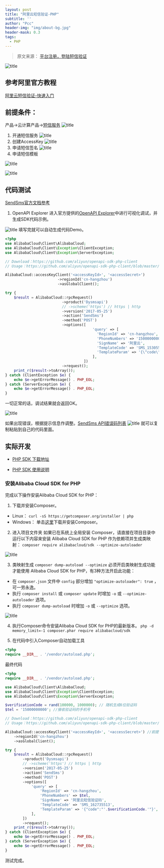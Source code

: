 ```yaml
---
layout: post
title: "阿里云短信验证-PHP"
subtitle: ''
author: "Pcc"
header-img: "img/about-bg.jpg"
header-mask: 0.3
tags:
  - PHP
---
```

>原文来源： [平台注册，登陆短信验证](https://github.com/hufe09/hufe09.github.io/blob/master/_posts/2019-04-06-%E9%98%BF%E9%87%8C%E4%BA%91%E7%9F%AD%E4%BF%A1%E9%AA%8C%E8%AF%81-PHP.md)


![title](https://raw.githubusercontent.com/huifeng09/GitNote-Images/master/gitnote/2019/04/04/1554348710301-1554348710586.png)

## 参考阿里官方教程
[阿里云短信验证-快速入门](https://help.aliyun.com/document_detail/55288.html?spm=a2c4g.11186623.6.557.568a66faTr3BOC)

## 前提条件：
产品->云计算产品->[短信服务](https://www.aliyun.com/product/sms?spm=a2c4g.11186623.1280361.144.633f56e0m9OQIP)
![title](https://raw.githubusercontent.com/huifeng09/GitNote-Images/master/gitnote/2019/04/04/1554355299082-1554355299085.png)

1. 开通短信服务
![title](https://raw.githubusercontent.com/huifeng09/GitNote-Images/master/gitnote/2019/04/04/1554355531043-1554355531048.png)
2. 创建AccessKey
![title](https://raw.githubusercontent.com/huifeng09/GitNote-Images/master/gitnote/2019/04/04/1554355606977-1554355606982.png)
3. 申请短信签名
![title](https://raw.githubusercontent.com/huifeng09/GitNote-Images/master/gitnote/2019/04/04/1554356681959-1554356681964.png)
4. 申请短信模板

![title](https://raw.githubusercontent.com/huifeng09/GitNote-Images/master/gitnote/2019/04/04/1554369065640-1554369065644.png)

![title](https://raw.githubusercontent.com/huifeng09/GitNote-Images/master/gitnote/2019/04/04/1554357552182-1554357552187.png)

## 代码测试
[SendSms官方文档参考](https://help.aliyun.com/document_detail/101414.html)
1. OpenAPI Explorer
进入官方提供的[OpenAPI Explorer](https://api.aliyun.com/?spm=a2c4g.11186623.2.13.633f56e0ppdhc5#/?product=Dysmsapi&api=SendSms)中进行可视化调试，并生成SDK代码示例。


![title](https://raw.githubusercontent.com/huifeng09/GitNote-Images/master/gitnote/2019/04/04/Snipaste_2019-04-04_14-15-02-1554358525262.png)
填写完就可以自动生成代码Demo。
``` php
<?php
use AlibabaCloud\Client\AlibabaCloud;
use AlibabaCloud\Client\Exception\ClientException;
use AlibabaCloud\Client\Exception\ServerException;

// Download：https://github.com/aliyun/openapi-sdk-php-client
// Usage：https://github.com/aliyun/openapi-sdk-php-client/blob/master/README-CN.md

AlibabaCloud::accessKeyClient('<accessKeyId>', '<accessSecret>')
                        ->regionId('cn-hangzhou')
                        ->asGlobalClient();

try {
    $result = AlibabaCloud::rpcRequest()
                          ->product('Dysmsapi')
                          // ->scheme('https') // https | http
                          ->version('2017-05-25')
                          ->action('SendSms')
                          ->method('POST')
                          ->options([
                                        'query' => [
                                          'RegionId' => 'cn-hangzhou',
                                          'PhoneNumbers' => '15000000000',
                                          'SignName' => '阿里云',
                                          'TemplateCode' => 'SMS_153055065',
                                          'TemplateParam' => '{\"code\":\"1111\"}',
                                        ],
                                    ])
                          ->request();
    print_r($result->toArray());
} catch (ClientException $e) {
    echo $e->getErrorMessage() . PHP_EOL;
} catch (ServerException $e) {
    echo $e->getErrorMessage() . PHP_EOL;
}
```
一切正常的话，调试结果就会返回OK。

![title](https://raw.githubusercontent.com/huifeng09/GitNote-Images/master/gitnote/2019/04/04/1554358999154-1554358999157.png)

如果出现错误，根据提示信息作调整。[SendSms API错误码列表](https://help.aliyun.com/document_detail/101346.html?spm=a2c4g.11186623.2.14.633f56e0RZgtBo)
![title](https://raw.githubusercontent.com/huifeng09/GitNote-Images/master/gitnote/2019/04/04/1554359070749-1554359070753.png)
就可以复制粘贴到自己的代码里面。

## 实际开发
- [PHP SDK 下载地址](https://github.com/aliyun/openapi-sdk-php)

- [PHP SDK 使用说明](https://help.aliyun.com/document_detail/53111.html?spm=a2c1g.8271268.10000.92.4519df25orzSMy)

### 安装Alibaba Cloud SDK for PHP
完成以下操作安装Alibaba Cloud SDK for PHP：
1. 下载并安装Composer。
- Linux：
`curl -sS https://getcomposer.org/installer | php`
- Windows：
单击[这里](https://getcomposer.org/Composer-Setup.exe?spm=a2c4g.11186623.2.17.6a5316e4roXpel&file=Composer-Setup.exe)下载并安装Composer。
2. 进入项目文件夹
如果已在系统上全局安装 Composer，请直接在项目目录中运行以下内容来安装 Alibaba Cloud SDK for PHP 作为依赖项并生成类映射：
`composer require alibabacloud/sdk --optimize-autoloader`

![title](https://raw.githubusercontent.com/huifeng09/GitNote-Images/master/gitnote/2019/04/04/1554361269214-1554361269218.png)

3. 类映射生成
`composer dump-autoload --optimize`
必须开启类映射生成功能才能使用 Alibaba Cloud SDK for PHP，有3种方法开启此功能：  
- 在 `composer.json` 文件中 `config` 部分增加 `"optimize-autoloader": true` ，可一劳永逸。
- 执行 `composer install` 或 `composer update` 时增加 `-o` 或 `--optimize-autoloader` 选项。
- 执行 `composer dump-autoload` 时增加 `-o` 或 `--optimize` 选项。

![title](https://raw.githubusercontent.com/huifeng09/GitNote-Images/master/gitnote/2019/04/04/1554361540579-1554361540584.png)

4. 执行Composer命令安装Alibaba Cloud SDK for PHP的最新版本。
`php -d memory_limit=-1 composer.phar require alibabacloud/sdk`

5. 在代码中引入Composer自动加载工具
``` php
<?php
require __DIR__ . '/vendor/autoload.php';
```

最终代码

``` php
<?php
require __DIR__ . '/vendor/autoload.php';

use AlibabaCloud\Client\AlibabaCloud;
use AlibabaCloud\Client\Exception\ClientException;
use AlibabaCloud\Client\Exception\ServerException;

$verificationCode = rand(100000, 1000000); // 随机生成6位验证码
$tel = '15000000000'; //接收验证码的手机号

// Download：https://github.com/aliyun/openapi-sdk-php-client
// Usage：https://github.com/aliyun/openapi-sdk-php-client/blob/master/README-CN.md

AlibabaCloud::accessKeyClient('<accessKeyId>', '<accessSecret>') //前提条件2中的AccessKey
    ->regionId('cn-hangzhou')
    ->asGlobalClient();

try {
    $result = AlibabaCloud::rpcRequest()
        ->product('Dysmsapi')
        // ->scheme('https') // https | http
        ->version('2017-05-25')
        ->action('SendSms')
        ->method('POST')
        ->options([
            'query' => [
                'RegionId' => 'cn-hangzhou',
                'PhoneNumbers' => $tel,
                'SignName' => '阿里云短信验证码',
                'TemplateCode' => 'SMS_162735513',
                'TemplateParam' => '{"code":"'.$verificationCode.'"}',
            ],
        ])
        ->request();
    print_r($result->toArray());
} catch (ClientException $e) {
    echo $e->getErrorMessage() . PHP_EOL;
} catch (ServerException $e) {
    echo $e->getErrorMessage() . PHP_EOL;
}
```
测试完成。